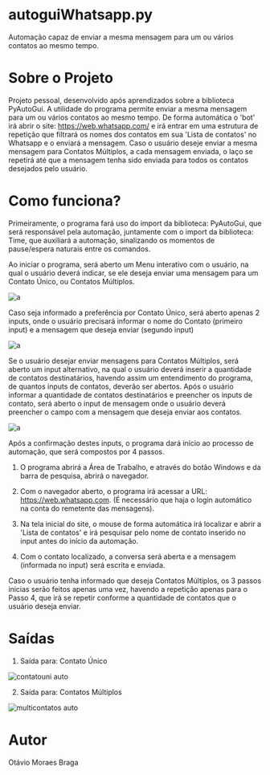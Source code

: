 # autoguiWhatsapp.py
Automação capaz de enviar a mesma mensagem para um ou vários contatos ao mesmo tempo.

# Sobre o Projeto
Projeto pessoal, desenvolvido após aprendizados sobre a biblioteca PyAutoGui. A utilidade do programa permite enviar a mesma mensagem para um ou vários contatos ao mesmo tempo. De forma automática o 'bot' irá abrir o site: https://web.whatsapp.com/ e irá entrar em uma estrutura de repetição que filtrará os nomes dos contatos em sua 'Lista de contatos' no Whatsapp e o enviará a mensagem. Caso o usuário deseje enviar a mesma mensagem para Contatos Múltiplos, a cada mensagem enviada, o laço se repetirá até que a mensagem tenha sido enviada para todos os contatos desejados pelo usuário.

# Como funciona?
Primeiramente, o programa fará uso do import da biblioteca: PyAutoGui, que será responsável pela automação, juntamente com o import da biblioteca: Time, que auxiliará a automação, sinalizando os momentos de pause/espera naturais entre os comandos.

Ao iniciar o programa, será aberto um Menu interativo com o usuário, na qual o usuário deverá indicar, se ele deseja enviar uma mensagem para um Contato Único, ou Contatos Múltiplos. 

![a](https://user-images.githubusercontent.com/84475339/168650992-044a2d70-7c11-41b0-b52b-1f5e323010b6.png)


Caso seja informado a preferência por Contato Único, será aberto apenas 2 inputs, onde o usuário precisará informar o nome do Contato (primeiro input) e a mensagem que deseja enviar (segundo input)

![a](https://user-images.githubusercontent.com/84475339/168651145-9b2a5935-93c6-4d35-83f0-43750743449f.png)

Se o usuário desejar enviar mensagens para Contatos Múltiplos, será aberto um input alternativo, na qual o usuário deverá inserir a quantidade de contatos destinatários, havendo assim um entendimento do programa, de quantos inputs de contatos, deverão ser abertos. Após o usuário informar a quantidade de contatos destinatários e preencher os inputs de contato, será aberto o input de mensagem onde o usuário deverá preencher o campo com a mensagem que deseja enviar aos contatos.

![a](https://user-images.githubusercontent.com/84475339/168652440-185948dc-db0e-49f9-9572-86da3e7c9d66.png)

Após a confirmação destes inputs, o programa dará início ao processo de automação, que será compostos por 4 passos.

1. O programa abrirá a Área de Trabalho, e através do botão Windows e da barra de pesquisa, abrirá o navegador.

2. Com o navegador aberto, o programa irá acessar a URL: https://web.whatsapp.com. (É necessário que haja o login automático na conta do remetente das mensagens).

3. Na tela inicial do site, o mouse de forma automática irá localizar e abrir a 'Lista de contatos' e irá pesquisar pelo nome de contato inserido no input antes do início da automação.

4. Com o contato localizado, a conversa será aberta e a mensagem (informada no input) será escrita e enviada.

Caso o usuário tenha informado que deseja Contatos Múltiplos, os 3 passos inicias serão feitos apenas uma vez, havendo a repetição apenas para o Passo 4, que irá se repetir conforme a quantidade de contatos que o usuário deseja enviar.

# Saídas

1. Saída para: Contato Único

![contatouni auto](https://user-images.githubusercontent.com/84475339/168656823-664d4903-eb51-4839-8e67-bcb0ed453d77.png)

2. Saída para: Contatos Múltiplos

![multicontatos auto](https://user-images.githubusercontent.com/84475339/168656288-5682bf6e-2505-45ee-83db-3d6782f5bf42.png)


# Autor

Otávio Moraes Braga
